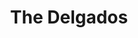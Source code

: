 ---
title: "The Delgados"
summary: "Scottish indie rock band from Motherwell, North Lanarkshire. The band was composed of Alun Woodward , Stewart Henderson , Paul Savage and Emma Pollock . Label: . Founded 1994 - split on 8th April 2005. The band reformed in June 2022 after a 17-year hiatus, keeping the same lineup."
image: "the-delgados.jpg"
---